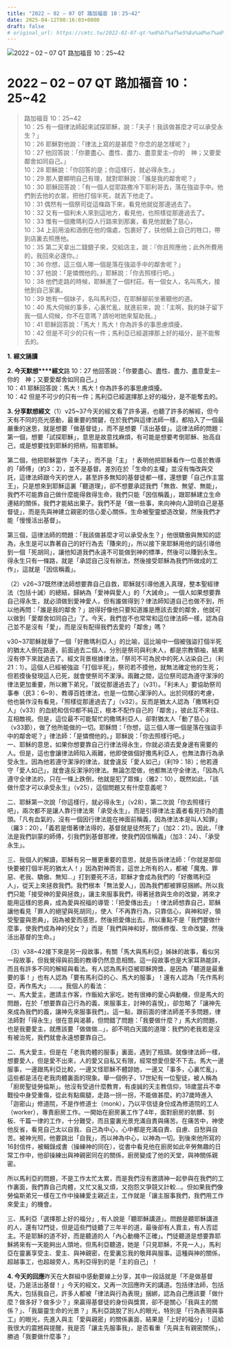 ```yaml
---
title: "2022 – 02 – 07 QT 路加福音 10：25~42"
date: 2025-04-12T00:16:03+0800
draft: false
# original_url: https://cmtc.tw/2022-02-07-qt-%e8%b7%af%e5%8a%a0%e7%a6%8f%e9%9f%b3-10%ef%bc%9a2542
---
```


![2022 – 02 – 07 QT 路加福音 10：25~42](/images/qt.jpg   "2022 – 02 – 07 QT 路加福音 10：25~42")

# 2022 – 02 – 07 QT 路加福音 10：25~42

> 路加福音 10：25~42  
> 10：25 有一個律法師起來試探耶穌，說：「夫子！我該做甚麼才可以承受永生？」  
> 10：26 耶穌對他說：「律法上寫的是甚麼？你念的是怎樣呢？」  
> 10：27 他回答說：「你要盡心、盡性、盡力、盡意愛主─你的　神；又要愛鄰舍如同自己。」  
> 10：28 耶穌說：「你回答的是；你這樣行，就必得永生。」  
> 10：29 那人要顯明自己有理，就對耶穌說：「誰是我的鄰舍呢？」  
> 10：30 耶穌回答說：「有一個人從耶路撒冷下耶利哥去，落在強盜手中。他們剝去他的衣裳，把他打個半死，就丟下他走了。  
> 10：31 偶然有一個祭司從這條路下來，看見他就從那邊過去了。  
> 10：32 又有一個利未人來到這地方，看見他，也照樣從那邊過去了。  
> 10：33 惟有一個撒瑪利亞人行路來到那裏，看見他就動了慈心，  
> 10：34 上前用油和酒倒在他的傷處，包裹好了，扶他騎上自己的牲口，帶到店裏去照應他。  
> 10：35 第二天拿出二錢銀子來，交給店主，說：『你且照應他；此外所費用的，我回來必還你。』  
> 10：36 你想，這三個人哪一個是落在強盜手中的鄰舍呢？」  
> 10：37 他說：「是憐憫他的。」耶穌說：「你去照樣行吧。」  
> 10：38 他們走路的時候，耶穌進了一個村莊。有一個女人，名叫馬大，接他到自己家裏。  
> 10：39 她有一個妹子，名叫馬利亞，在耶穌腳前坐著聽他的道。  
> 10：40 馬大伺候的事多，心裏忙亂，就進前來，說：「主啊，我的妹子留下我一個人伺候，你不在意嗎？請吩咐她來幫助我。」  
> 10：41 耶穌回答說：「馬大！馬大！你為許多的事思慮煩擾，  
> 10：42 但是不可少的只有一件；馬利亞已經選擇那上好的福分，是不能奪去的。

**1.** **經文誦讀**

**2. 今天默想****經文**路 10：27 他回答說：「你要盡心、盡性、盡力、盡意愛主─你的　神；又要愛鄰舍如同自己。」  
10：41 耶穌回答說：馬大！馬大！你為許多的事思慮煩擾。  
10：42 但是不可少的只有一件；馬利亞已經選擇那上好的福分，是不能奪去的。

**3. 分享默想經文**（1）v25~37今天的經文看了許多遍，也聽了許多的解經，但今天有不同的亮光感動，最重要的關鍵，在於我們與這律法師一樣，都陷入了一個最嚴重的迷思，就是想要「做基督徒」，而不是想要「活出基督」。這律法師的問題：  
第一個，想要「試探耶穌」，意思是故意找麻煩，有可能是想要考倒耶穌、抬高自己，或是想要找到耶穌的把柄，陷害耶穌。

第二個，他把耶穌當作「夫子」，而不是「主」！表明他把耶穌看作一位善於教導的「師傅」（約3：2），並不是基督。差別在於「生命的主權」並沒有悔改與交託，這律法師跟今天的世人，甚至許多無知的基督徒都一樣，還想要「自己作主當王」，只是想來到耶穌這裏「聽道理」，卻不想要承認我們「無救、無望、無能」，我們不可能靠自己做什麼能得救得生命，我們只能「因信稱義」，跟耶穌建立生命連結的關係，我們才能結出果子。我們不是「做一些事，來向神向人證明自己是基督徒」，而是先與神建立親密的信心愛心關係，生命被聖靈塑造改變，然後我們才能「慢慢活出基督」。

第三個，這律法師的問題：「我該做甚麼才可以承受永生？」他很驕傲與無知的認為，永生是可以靠著自己的好行為去「賺來的」，所以接下來耶穌用他的話引導他到一個「死胡同」，讓他知道我們永遠不可能做到神的標準，然後可以賺到永生。得永生只有一條路，就是「承認自己沒有辦法，然後接受耶穌為我們所做成的工作」，這就是「因信稱義」。

（2）v26~37既然律法師想要靠自己自救，耶穌就引導他進入真理，整本聖經律法（包括十誡）的總結，歸納為「愛神與愛人」的「大誡命」。一個人如果想要靠自己得永生，就必須做到愛神愛人，但有誰做得到？律法師知道自己也做不到，所以他再問：「誰是我的鄰舍？」說得好像他只要知道誰是應該去愛的鄰舍，他就可以做到「愛鄰舍如同自己」了。今天，我們豈不也常常和這位律法師一樣，認為自己並不是沒有「愛」，而是沒有配得我們去愛的「鄰舍」嗎？

v30~37耶穌就舉了一個「好撒瑪利亞人」的比喻，這比喻中一個被強盜打個半死的猶太人倒在路邊，前面過去二個人，分別是祭司與利未人，都是宗教領袖，結果沒有停下來就過去了。經文背景根據律法，「祭司不可為民中的死人沾染自己」（利21：1）。這個人已經被強盜「打個半死」，祭司若不摸他，就無法確定他的生死；但若摸後發現這人已死，就會使祭司不潔淨。兩難之間，這位祭司認為遵守潔淨的律法更加重要，所以撇下弟兄，「就從那邊過去了」（v31）。「利未人」要協助祭司事奉（民3：6~9）、教導百姓律法，也是一位關心潔淨的人。出於同樣的考慮，他也裝作沒有看見，「照樣從那邊過去了」（v32）。反而是猶太人認為「撒瑪利亞人」（v33）的血統和信仰都不純正，根本不配作自己的「鄰舍」，彼此互不來往、互相敵視。但是，這位最不可能幫忙的撒瑪利亞人，卻對猶太人「動了慈心」（v33節），做了他所能做的一切。耶穌問：「你想，這三個人哪一個是落在強盜手中的鄰舍呢？」律法師：「是憐憫他的。」耶穌說：「你去照樣行吧。」  
一、耶穌的意思，如果你想要靠自己行律法得永生，你就必須去愛身邊有需要的人。但是，這也會讓律法師陷入兩難，他即使做個好撒馬利亞人，也無法靠行為承受永生。因為他若遵守潔淨的律法，就會違反「愛人如己」（利19：18）；他若遵守「愛人如己」，就會違反潔淨的律法。無論怎麼做，他都無法守全律法，「因為凡遵守全律法的，只在一條上跌倒，他就是犯了眾條」（雅2：10），既然如此，「該做什麼才可以承受永生」（v25），這個問題又有什麼意義呢？

二、耶穌第一次說「你這樣行，就必得永生」（v28），第二次說「你去照樣行吧」，兩次都不是讓人靠行律法來「承受永生」，而是引導律法主義者看見行為的盡頭。「凡有血氣的，沒有一個因行律法能在神面前稱義，因為律法本是叫人知罪」（羅3：20），「義若是借著律法得的，基督就是徒然死了」（加2：21）。因此，「律法是我們訓蒙的師傅，引我們到基督那裡，使我們因信稱義」（加3：24）、「承受永生」。

三、我個人的解讀，耶穌有另一層更重要的意思，就是告訴律法師：「你就是那個快要被打個半死的猶太人！」因為對神而言，這世上所有的人，都被「魔鬼、罪惡、老我、驕傲、無知…」打到要死不活，耶穌才會成為我們的「好撒瑪利亞人」，從天上來拯救我們。我們根本「無法愛人」，因為我們都被罪惡捆綁。所以我們只能「接受神的愛與拯救」，讓主來服事我們，得著拯救與生命的改變，將來才能用這樣的恩典，成為愛與祝福的導管：「把愛傳出去」！律法師想靠自己，耶穌讓他看見「罪人的絕望與死胡同」，使人「不再靠行為，只靠信心，與神和好，領受聖靈與恩典」，因為被愛而感恩，然後把愛傳出去。所以重點不是「我們要做什麼事，使我們成為神的兒女？」而是「我們與神和好，關係修復、生命改變，然後活出基督的生命。」

（3）v38~42接下來是另一段故事，有關「馬大與馬利亞」姊妹的故事，看似另一段故事，但我覺得與前面的教導仍然息息相關。這一段故事也是大家耳熟能詳，而且有許多不同的解經與看法。有人認為馬利亞被耶穌誇獎，是因為「聽道是最重要的事！」也有人認為「要有馬利亞的心、馬大的服事」！還有人認為「先作馬利亞，再作馬大」……。我個人的看法：  
一、馬大愛主，邀請主作客，作飯給大家吃，她有很棒的愛心與動機，但是馬大的問題，在於「想要靠自己行為的義，來服事主，討神的喜悅」，卻忽略了「讓神先來成為我們的義，讓神先來服事我們」。這一點，跟前面的律法師差不多問題，律法師對「得永生」很在意與渴慕，但問錯了問題：「我要做什麼？」馬大的問題，也是我要愛主，就應該要「做做做…」，卻不明白天國的道理：我們的老我若是沒有被治死，我們就會永遠想要靠自己。

二、馬大愛主，但是在「老我肉體的服事」裏面，遇到了瓶頸。就像律法師一樣，想要愛人，但是愛不出來，人的愛又自私又有限，經常想愛但愛不下去。馬大一邊服事，一邊跟馬利亞比較，一邊又怪耶穌不體諒她，一邊又「事多，心裏忙亂」，這些都是活在老我肉體裏面的現象。舉一個例子，17世紀有一位聖徒，被人稱為「廚房聖徒勞倫斯」。他沒有受過什麼教育，有虔誠的天主教信仰，18歲當兵不幸戰役中身受重傷，從此有點瘸腿，走路一拐一拐，不能做甚麼。約37歲時進入「迦密山」修道院，不是作修道士（monk），乃以平信徒身份成為修道院的工人（worker），專責廚房工作。一開始在廚房裏工作了4年，面對廚房的骯髒、刻板、千篇一律的工作，十分難受，而且靈裏光景充滿自責與痛苦。在痛苦中，神使他反省，看見自己太以自我、自己為中心，心中都是充滿自責、自慮、自愁與自苦。被神光照，他要跳出「自我」，而以神為中心，以神為一切。到後來他所寫的16封信件，被輯錄成書（操練神的同在），從書中看見他在廚房如此辛勞無趣的日常工作中，他卻操練出與神親密同在的關係，廚房變成了他的天堂，與神關係親密。

所以馬利亞的問題，不是工作太忙太累，而是我們沒有邀請神一起參與在我們的工作裏面，我們靠自己肉體，又忙又亂又煩，又抱怨又爭競又計較…。但如果我們像勞倫斯弟兄一樣在工作中操練愛主親近主，工作就是「讓主服事我們，我們用工作來愛主」的機會。

三、馬利亞「選擇那上好的福分」, 有人說是「聽耶穌講道」。問題是聽耶穌講道的人，還有12門徒，但是這些門徒聽了三年半的道，最後卻有人賣主，有人否認主。不是耶穌的道不好，而是聽道的人「內心動機不正確」。門徒聽道是想要靠耶穌將來有一天能夠出人頭地，但馬利亞聽道，她是「只見耶穌，不見一人」，馬利亞在靈裏享受主、愛主、與神親密，在愛裏忘我的敬拜與服事。這種與神的關係，超越事工，也超越旁人，馬利亞得到的是「主的自己」！

**4. 今天的回應**昨天在大群組中感動要線上分享，其中一段話就是「不是做基督徒，乃是活出基督！」今天的經文，又再一次回應昨天的講道。包括律法師，包括馬大，包括我自己，許多人都被「律法與行為表現」捆綁，認為自己應該要「做什麼？做多好？做多少？」來贏得基督徒的身份與獎賞，卻不是關心「我與主的關係？」、「我屬靈生命的光景？」馬利亞跳脫了別人的眼光，特別是「行為表現與事工」的眼光，先進入與主「愛與親密」的關係裏面，結果是「上好的福分」！這給我很大的震撼與提醒，我是否「讓主先服事我」，是否看重「先與主有親密關係」，勝過「我要做什麼事？」